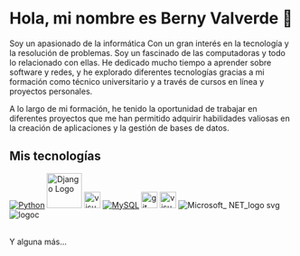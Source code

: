 # Hola, mi nombre es Berny Valverde 👋 



Soy un apasionado de la informática 
Con un gran interés en la tecnología y la resolución de problemas. Soy un fascinado de las computadoras y todo lo relacionado con ellas. He dedicado mucho tiempo a aprender sobre software y redes, y he explorado diferentes tecnologías  gracias a mi formación como técnico universitario y a través de cursos en línea y proyectos personales. 

A lo largo de mi formación, he tenido la oportunidad de trabajar en diferentes proyectos que me han permitido adquirir habilidades valiosas en la creación de aplicaciones y la gestión de bases de datos.

## Mis tecnologías


[![Python](https://img.shields.io/badge/Python-yellow?style=for-the-badge&logo=python&logoColor=white&labelColor=101010)]()
<img src="https://www.djangoproject.com/m/img/logos/django-logo-negative.png" alt="Django Logo" width="62"/>
<img src="https://code.visualstudio.com/assets/apple-touch-icon.png" alt="visual Logo" width="29"/>
[![MySQL](https://img.shields.io/badge/MySQL-4479A1?style=for-the-badge&logo=mysql&logoColor=white&labelColor=101010)]()
<img src="https://git-scm.com/images/logos/downloads/Git-Icon-1788C.png" alt="git Logo" width="29"/>
<img src="https://github.com/user-attachments/assets/7584ef35-d869-4cdc-9310-157b12397e3a" alt="visual Logo" width="29"/>
![Microsoft_ NET_logo svg](https://github.com/user-attachments/assets/7584ef35-d869-4cdc-9310-157b12397e3a)
![logoc](https://github.com/user-attachments/assets/1186b485-6a6d-4d9a-aca9-69933e15ed79)

</br>
Y alguna más...
<!--
**Walt3rMel0n/Walt3rMel0n** is a ✨ _special_ ✨ repository because its `README.md` (this file) appears on your GitHub profile.

Here are some ideas to get you started:

- 🔭 I’m currently working on ...
- 🌱 I’m currently learning ...
- 👯 I’m looking to collaborate on ...
- 🤔 I’m looking for help with ...
- 💬 Ask me about ...
- 📫 How to reach me: ...
- 😄 Pronouns: ...
- ⚡ Fun fact: ...
-->
